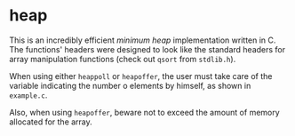 heap
====

This is an incredibly efficient *minimum heap* implementation written in C. The functions' headers were designed to look like the standard headers for array manipulation functions (check out `qsort` from `stdlib.h`).

When using either `heappoll` or `heapoffer`, the user must take care of the variable indicating the number o elements by himself, as shown in `example.c`.

Also, when using `heapoffer`, beware not to exceed the amount of memory allocated for the array.

